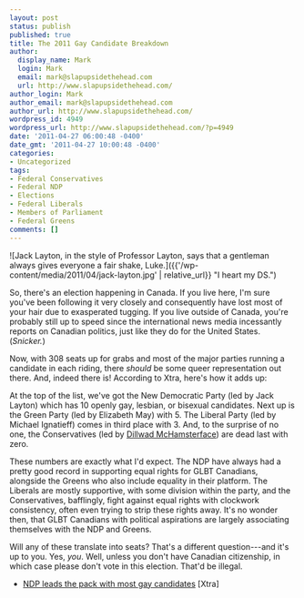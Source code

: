 ```yaml
---
layout: post
status: publish
published: true
title: The 2011 Gay Candidate Breakdown
author:
  display_name: Mark
  login: Mark
  email: mark@slapupsidethehead.com
  url: http://www.slapupsidethehead.com/
author_login: Mark
author_email: mark@slapupsidethehead.com
author_url: http://www.slapupsidethehead.com/
wordpress_id: 4949
wordpress_url: http://www.slapupsidethehead.com/?p=4949
date: '2011-04-27 06:00:48 -0400'
date_gmt: '2011-04-27 10:00:48 -0400'
categories:
- Uncategorized
tags:
- Federal Conservatives
- Federal NDP
- Elections
- Federal Liberals
- Members of Parliament
- Federal Greens
comments: []
---
```

![Jack Layton, in the style of Professor Layton, says that a gentleman always gives everyone a fair shake, Luke.]({{'/wp-content/media/2011/04/jack-layton.jpg' | relative_url}} "I heart my DS.")

So, there's an election happening in Canada. If you live here, I'm sure you've been following it very closely and consequently have lost most of your hair due to exasperated tugging. If you live outside of Canada, you're probably still up to speed since the international news media incessantly reports on Canadian politics, just like they do for the United States. (_Snicker._)

Now, with 308 seats up for grabs and most of the major parties running a candidate in each riding, there _should_ be some queer representation out there. And, indeed there is! According to Xtra, here's how it adds up:

At the top of the list, we've got the New Democratic Party (led by Jack Layton) which has 10 openly gay, lesbian, or bisexual candidates. Next up is the Green Party (led by Elizabeth May) with 5. The Liberal Party (led by Michael Ignatieff) comes in third place with 3. And, to the surprise of no one, the Conservatives (led by [Dillwad McHamsterface](http://www.slapupsidethehead.com/tag/stephen-harper/ "Stephen Harper")) are dead last with zero.

These numbers are exactly what I'd expect. The NDP have always had a pretty good record in supporting equal rights for GLBT Canadians, alongside the Greens who also include equality in their platform. The Liberals are mostly supportive, with some division within the party, and the Conservatives, bafflingly, fight against equal rights with clockwork consistency, often even trying to strip these rights away. It's no wonder then, that GLBT Canadians with political aspirations are largely associating themselves with the NDP and Greens.

Will any of these translate into seats? That's a different question---and it's up to you. Yes, _you_. Well, unless you don't have Canadian citizenship, in which case please don't vote in this election. That'd be illegal.

- [NDP leads the pack with most gay candidates](http://www.xtra.ca/public/National/NDP_leads_the_pack_with_most_gay_candidates-10071.aspx) [Xtra]
